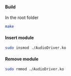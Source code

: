 #### Build 

In the root folder 
```bash 
make
```

#### Insert module 

```bash
sudo insmod ./AudioDriver.ko
```

#### Remove module 

```bash
sudo rmmod ./AudioDriver.ko
```